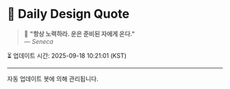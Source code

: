 
# 📘 Daily Design Quote

> 💬 **"항상 노력하라. 운은 준비된 자에게 온다."**  
> — *Seneca*

⏳ 업데이트 시간: 2025-09-18 10:21:01 (KST)

---

자동 업데이트 봇에 의해 관리됩니다.
